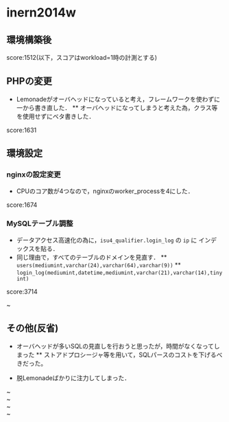 inern2014w
===
## 環境構築後
score:1512(以下，スコアはworkload=1時の計測とする)

## PHPの変更
* Lemonadeがオーバヘッドになっていると考え，フレームワークを使わずに一から書き直した．
** オーバヘッドになってしまうと考えた為，クラス等を使用せずにベタ書きした．

score:1631

## 環境設定 

### nginxの設定変更
* CPUのコア数が4つなので，nginxのworker_processを4にした．

score:1674

### MySQLテーブル調整

* データアクセス高速化の為に，`isu4_qualifier.login_log` の `ip` に インデックスを貼る．
* 同じ理由で，すべてのテーブルのドメインを見直す．
** `users(mediumint,varchar(24),varchar(64),varchar(9))`
** `login_log(mediumint,datetime,mediumint,varchar(21),varchar(14),tinyint)`

score:3714

~                                                                                            
## その他(反省)
* オーバヘッドが多いSQLの見直しを行おうと思ったが，時間がなくなってしまった
** ストアドプロシージャ等を用いて，SQLパースのコストを下げるべきだった。

* 脱Lemonadeばかりに注力してしまった．

~                                                                                                     
~                                                                                                     
~                                                                                                     
~                           
